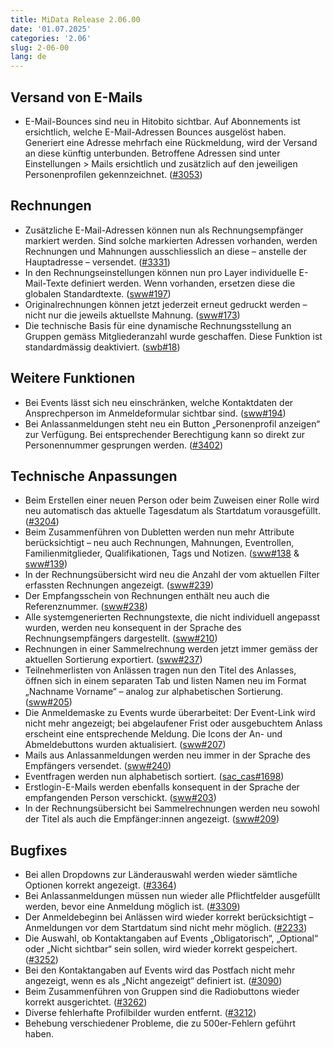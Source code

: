 ```yaml
---
title: MiData Release 2.06.00
date: '01.07.2025'
categories: '2.06'
slug: 2-06-00
lang: de
---
```


## Versand von E-Mails
- E-Mail-Bounces sind neu in Hitobito sichtbar. Auf Abonnements ist ersichtlich, welche E-Mail-Adressen Bounces ausgelöst haben. Generiert eine Adresse mehrfach eine Rückmeldung, wird der Versand an diese künftig unterbunden. Betroffene Adressen sind unter Einstellungen > Mails ersichtlich und zusätzlich auf den jeweiligen Personenprofilen gekennzeichnet. ([#3053](https://github.com/hitobito/hitobito/issues/3053))

## Rechnungen
- Zusätzliche E-Mail-Adressen können nun als Rechnungsempfänger markiert werden. Sind solche markierten Adressen vorhanden, werden Rechnungen und Mahnungen ausschliesslich an diese – anstelle der Hauptadresse – versendet. ([#3331](https://github.com/hitobito/hitobito/issues/3331))
- In den Rechnungseinstellungen können nun pro Layer individuelle E-Mail-Texte definiert werden. Wenn vorhanden, ersetzen diese die globalen Standardtexte. ([sww#197](https://github.com/hitobito/hitobito_sww/issues/197))
- Originalrechnungen können jetzt jederzeit erneut gedruckt werden – nicht nur die jeweils aktuellste Mahnung. ([sww#173](https://github.com/hitobito/hitobito_sww/issues/173))
- Die technische Basis für eine dynamische Rechnungsstellung an Gruppen gemäss Mitgliederanzahl wurde geschaffen. Diese Funktion ist standardmässig deaktiviert. ([swb#18](https://github.com/hitobito/hitobito_swb/issues/18))

## Weitere Funktionen
- Bei Events lässt sich neu einschränken, welche Kontaktdaten der Ansprechperson im Anmeldeformular sichtbar sind. ([sww#194](https://github.com/hitobito/hitobito_sww/issues/194))
- Bei Anlassanmeldungen steht neu ein Button „Personenprofil anzeigen“ zur Verfügung. Bei entsprechender Berechtigung kann so direkt zur Personennummer gesprungen werden. ([#3402](https://github.com/hitobito/hitobito/issues/3402))

## Technische Anpassungen
- Beim Erstellen einer neuen Person oder beim Zuweisen einer Rolle wird neu automatisch das aktuelle Tagesdatum als Startdatum vorausgefüllt. ([#3204](https://github.com/hitobito/hitobito/issues/3204))
- Beim Zusammenführen von Dubletten werden nun mehr Attribute berücksichtigt – neu auch Rechnungen, Mahnungen, Eventrollen, Familienmitglieder, Qualifikationen, Tags und Notizen. ([sww#138](https://github.com/hitobito/hitobito_sww/issues/138) & [sww#139](https://github.com/hitobito/hitobito_sww/issues/139))
- In der Rechnungsübersicht wird neu die Anzahl der vom aktuellen Filter erfassten Rechnungen angezeigt. ([sww#239](https://github.com/hitobito/hitobito_sww/issues/239))
- Der Empfangsschein von Rechnungen enthält neu auch die Referenznummer. ([sww#238](https://github.com/hitobito/hitobito_sww/issues/238))
- Alle systemgenerierten Rechnungstexte, die nicht individuell angepasst wurden, werden neu konsequent in der Sprache des Rechnungsempfängers dargestellt. ([sww#210](https://github.com/hitobito/hitobito_sww/issues/210))
- Rechnungen in einer Sammelrechnung werden jetzt immer gemäss der aktuellen Sortierung exportiert. ([sww#237](https://github.com/hitobito/hitobito_sww/issues/237))
- Teilnehmerlisten von Anlässen tragen nun den Titel des Anlasses, öffnen sich in einem separaten Tab und listen Namen neu im Format „Nachname Vorname“ – analog zur alphabetischen Sortierung. ([sww#205](https://github.com/hitobito/hitobito_sww/issues/205))
- Die Anmeldemaske zu Events wurde überarbeitet: Der Event-Link wird nicht mehr angezeigt; bei abgelaufener Frist oder ausgebuchtem Anlass erscheint eine entsprechende Meldung. Die Icons der An- und Abmeldebuttons wurden aktualisiert. ([sww#207](https://github.com/hitobito/hitobito_sww/issues/207))
- Mails aus Anlassanmeldungen werden neu immer in der Sprache des Empfängers versendet. ([sww#240](https://github.com/hitobito/hitobito_sww/issues/240))
- Eventfragen werden nun alphabetisch sortiert. ([sac_cas#1698](https://github.com/hitobito/hitobito_sac_cas/issues/1698))
- Erstlogin-E-Mails werden ebenfalls konsequent in der Sprache der empfangenden Person verschickt. ([sww#203](https://github.com/hitobito/hitobito_sww/issues/203))
- In der Rechnungsübersicht bei Sammelrechnungen werden neu sowohl der Titel als auch die Empfänger:innen angezeigt. ([sww#209](https://github.com/hitobito/hitobito_sww/issues/209))

## Bugfixes
- Bei allen Dropdowns zur Länderauswahl werden wieder sämtliche Optionen korrekt angezeigt. ([#3364](https://github.com/hitobito/hitobito/issues/3364))
- Bei Anlassanmeldungen müssen nun wieder alle Pflichtfelder ausgefüllt werden, bevor eine Anmeldung möglich ist. ([#3309](https://github.com/hitobito/hitobito/issues/3309))
- Der Anmeldebeginn bei Anlässen wird wieder korrekt berücksichtigt – Anmeldungen vor dem Startdatum sind nicht mehr möglich. ([#2233](https://github.com/hitobito/hitobito/issues/2233))
- Die Auswahl, ob Kontaktangaben auf Events „Obligatorisch“, „Optional“ oder „Nicht sichtbar“ sein sollen, wird wieder korrekt gespeichert. ([#3252](https://github.com/hitobito/hitobito/issues/3252))
- Bei den Kontaktangaben auf Events wird das Postfach nicht mehr angezeigt, wenn es als „Nicht angezeigt“ definiert ist. ([#3090](https://github.com/hitobito/hitobito/issues/3090))
- Beim Zusammenführen von Gruppen sind die Radiobuttons wieder korrekt ausgerichtet. ([#3262](https://github.com/hitobito/hitobito/issues/3262))
- Diverse fehlerhafte Profilbilder wurden entfernt. ([#3212](https://github.com/hitobito/hitobito/issues/3212))
- Behebung verschiedener Probleme, die zu 500er-Fehlern geführt haben.
